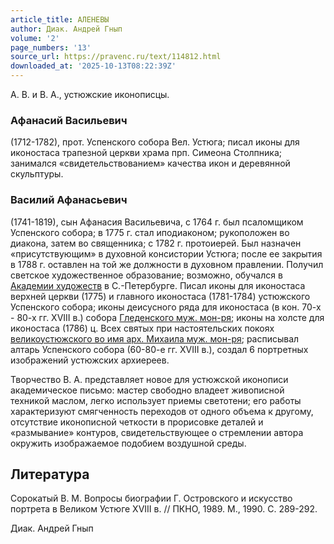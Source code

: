 ```yaml
---
article_title: АЛЕНЕВЫ
author: Диак. Андрей Гнып
volume: '2'
page_numbers: '13'
source_url: https://pravenc.ru/text/114812.html
downloaded_at: '2025-10-13T08:22:39Z'
---
```


А. В. и В. А., устюжские иконописцы.

### Афанасий Васильевич

(1712-1782), прот. Успенского собора Вел. Устюга; писал иконы для иконостаса трапезной церкви храма прп. Симеона Столпника; занимался «свидетельствованием» качества икон и деревянной скульптуры.

### Василий Афанасьевич

(1741-1819), сын Афанасия Васильевича, с 1764 г. был псаломщиком Успенского собора; в 1775 г. стал иподиаконом; рукоположен во диакона, затем во священника; с 1782 г. протоиерей. Был назначен «присутствующим» в духовной консистории Устюга; после ее закрытия в 1788 г. оставлен на той же должности в духовном правлении. Получил светское художественное образование; возможно, обучался в [Академии художеств](<https://pravenc.ru/text/Академии художеств.html>) в С.-Петербурге. Писал иконы для иконостаса верхней церкви (1775) и главного иконостаса (1781-1784) устюжского Успенского собора; иконы деисусного ряда для иконостаса (в кон. 70-х - 80-х гг. XVIII в.) собора [Гледенского муж. мон-ря](<https://pravenc.ru/text/ГЛЕДЕНСКИЙ ВО ИМЯ СВЯТОЙ ТРОИЦЫ МУЖСКОЙ МОНАСТЫРЬ.html>); иконы на холсте для иконостаса (1786) ц. Всех святых при настоятельских покоях [великоустюжского во имя арх. Михаила муж. мон-ря](<https://pravenc.ru/text/ВЕЛИКОУСТЮЖСКИЙ ВО ИМЯ АРХАНГЕЛА МИХАИЛА МУЖСКОЙ МОНАСТЫРЬ.html>); расписывал алтарь Успенского собора (60-80-е гг. XVIII в.), создал 6 портретных изображений устюжских архиереев.

Творчество В. А. представляет новое для устюжской иконописи академическое письмо: мастер свободно владеет живописной техникой маслом, легко использует приемы светотени; его работы характеризуют смягченность переходов от одного объема к другому, отсутствие иконописной четкости в прорисовке деталей и «размывание» контуров, свидетельствующее о стремлении автора окружить изображаемое подобием воздушной среды.

## Литература

Сорокатый В. М. Вопросы биографии Г. Островского и искусство портрета в Великом Устюге XVIII в. // ПКНО, 1989. М., 1990. С. 289-292.

Диак. Андрей Гнып
